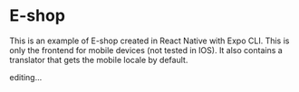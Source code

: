 # E-shop

This is an example of E-shop created in React Native with Expo CLI. This is only the frontend for mobile devices (not tested in IOS).
It also contains a translator that gets the mobile locale by default.

editing...
